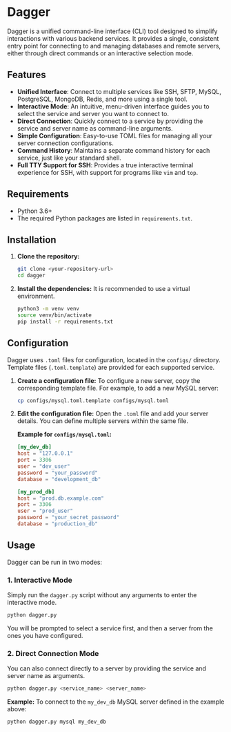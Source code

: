 # Dagger

Dagger is a unified command-line interface (CLI) tool designed to simplify interactions with various backend services. It provides a single, consistent entry point for connecting to and managing databases and remote servers, either through direct commands or an interactive selection mode.

## Features

- **Unified Interface**: Connect to multiple services like SSH, SFTP, MySQL, PostgreSQL, MongoDB, Redis, and more using a single tool.
- **Interactive Mode**: An intuitive, menu-driven interface guides you to select the service and server you want to connect to.
- **Direct Connection**: Quickly connect to a service by providing the service and server name as command-line arguments.
- **Simple Configuration**: Easy-to-use TOML files for managing all your server connection configurations.
- **Command History**: Maintains a separate command history for each service, just like your standard shell.
- **Full TTY Support for SSH**: Provides a true interactive terminal experience for SSH, with support for programs like `vim` and `top`.

## Requirements

- Python 3.6+
- The required Python packages are listed in `requirements.txt`.

## Installation

1.  **Clone the repository:**
    ```bash
    git clone <your-repository-url>
    cd dagger
    ```

2.  **Install the dependencies:**
    It is recommended to use a virtual environment.
    ```bash
    python3 -m venv venv
    source venv/bin/activate
    pip install -r requirements.txt
    ```

## Configuration

Dagger uses `.toml` files for configuration, located in the `configs/` directory. Template files (`.toml.template`) are provided for each supported service.

1.  **Create a configuration file:**
    To configure a new server, copy the corresponding template file. For example, to add a new MySQL server:
    ```bash
    cp configs/mysql.toml.template configs/mysql.toml
    ```

2.  **Edit the configuration file:**
    Open the `.toml` file and add your server details. You can define multiple servers within the same file.

    **Example for `configs/mysql.toml`:**
    ```toml
    [my_dev_db]
    host = "127.0.0.1"
    port = 3306
    user = "dev_user"
    password = "your_password"
    database = "development_db"

    [my_prod_db]
    host = "prod.db.example.com"
    port = 3306
    user = "prod_user"
    password = "your_secret_password"
    database = "production_db"
    ```

## Usage

Dagger can be run in two modes:

### 1. Interactive Mode

Simply run the `dagger.py` script without any arguments to enter the interactive mode.

```bash
python dagger.py
```

You will be prompted to select a service first, and then a server from the ones you have configured.

### 2. Direct Connection Mode

You can also connect directly to a server by providing the service and server name as arguments.

```bash
python dagger.py <service_name> <server_name>
```

**Example:**
To connect to the `my_dev_db` MySQL server defined in the example above:
```bash
python dagger.py mysql my_dev_db
```